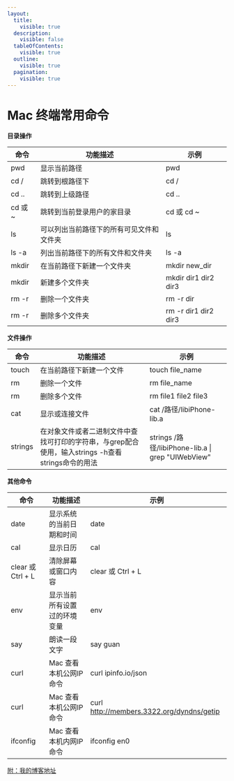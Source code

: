 ```yaml
---
layout:
  title:
    visible: true
  description:
    visible: false
  tableOfContents:
    visible: true
  outline:
    visible: true
  pagination:
    visible: true
---
```


# Mac 终端常用命令

**目录操作**

| 命令      | 功能描述                 | 示例                   |
| ------- | -------------------- | -------------------- |
| pwd     | 显示当前路径               | pwd                  |
| cd /    | 跳转到根路径下              | cd /                 |
| cd ..   | 跳转到上级路径              | cd ..                |
| cd 或 \~ | 跳转到当前登录用户的家目录        | cd 或 cd \~           |
| ls      | 可以列出当前路径下的所有可见文件和文件夹 | ls                   |
| ls -a   | 列出当前路径下的所有文件和文件夹     | ls -a                |
| mkdir   | 在当前路径下新建一个文件夹        | mkdir new\_dir       |
| mkdir   | 新建多个文件夹              | mkdir dir1 dir2 dir3 |
| rm -r   | 删除一个文件夹              | rm -r dir            |
| rm -r   | 删除多个文件夹              | rm -r dir1 dir2 dir3 |

**文件操作**

| 命令      | 功能描述                                                        | 示例                                              |
| ------- | ----------------------------------------------------------- | ----------------------------------------------- |
| touch   | 在当前路径下新建一个文件                                                | touch file\_name                                |
| rm      | 删除一个文件                                                      | rm file\_name                                   |
| rm      | 删除多个文件                                                      | rm file1 file2 file3                            |
| cat     | 显示或连接文件                                                     | cat /路径/libiPhone-lib.a                         |
| strings | 在对象文件或者二进制文件中查找可打印的字符串，与grep配合使用，输入strings -h查看strings命令的用法 | strings /路径/libiPhone-lib.a \| grep "UIWebView" |

**其他命令**

| 命令               | 功能描述            | 示例                                        |
| ---------------- | --------------- | ----------------------------------------- |
| date             | 显示系统的当前日期和时间    | date                                      |
| cal              | 显示日历            | cal                                       |
| clear 或 Ctrl + L | 清除屏幕或窗口内容       | clear 或 Ctrl + L                          |
| env              | 显示当前所有设置过的环境变量  | env                                       |
| say              | 朗读一段文字          | say guan                                  |
| curl             | Mac 查看本机公网IP 命令 | curl ipinfo.io/json                       |
| curl             | Mac 查看本机公网IP 命令 | curl http://members.3322.org/dyndns/getip |
| ifconfig         | Mac 查看本机内网IP 命令 | ifconfig en0                              |

[附：我的博客地址](https://gsl201600.github.io/2018/12/25/Mac%E7%BB%88%E7%AB%AF%E5%B8%B8%E7%94%A8%E5%91%BD%E4%BB%A4/)
